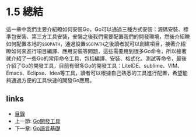 # 1.5 總結

這一章中我們主要介紹瞭如何安裝Go，Go可以通過三種方式安裝：源碼安裝、標準包安裝、第三方工具安裝，安裝之後我們需要配置我們的開發環境，然後介紹瞭如何配置本地的`$GOPATH`，通過設置`$GOPATH`之後讀者就可以創建項目，接著介紹瞭如何來進行項目編譯、應用安裝等問題，這些需要用到很多Go命令，所以接著就介紹了一些Go的常用命令工具，包括編譯、安裝、格式化、測試等命令，最後介紹了Go的開發工具，目前有很多Go的開發工具：LiteIDE、sublime、VIM、Emacs、Eclipse、Idea等工具，讀者可以根據自己熟悉的工具進行配置，希望能夠通過方便的工具快速的開發Go應用。

## links
   * [目錄](<preface.md>)
   * 上一節: [Go開發工具](<01.4.md>)
   * 下一章: [Go語言基礎](<02.0.md>)
